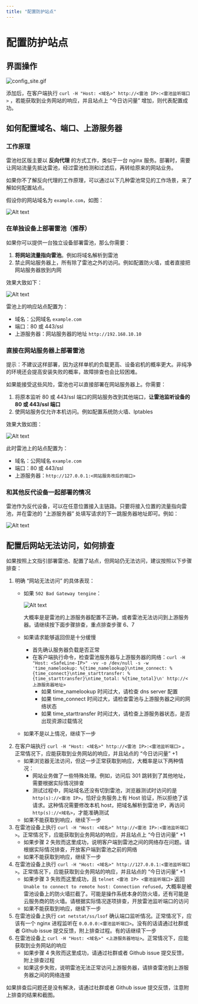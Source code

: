 ```yaml
---
title: "配置防护站点"
---
```


# 配置防护站点

## 界面操作
![config_site.gif](https://waf-ce.chaitin.cn/images/gif/config_site.gif)

添加后，在客户端执行 `curl -H "Host: <域名>" http://<雷池 IP>:<雷池监听端口>` ，若能获取到业务网站的响应，并且站点上 “今日访问量” 增加，则代表配置成功。

## 如何配置域名、端口、上游服务器
### 工作原理

雷池社区版主要以 **反向代理** 的方式工作，类似于一台 nginx 服务。部署时，需要让网站流量先抵达雷池，经过雷池检测和过滤后，再转给原来的网站业务。

如果你不了解反向代理的工作原理，可以通过以下几种雷池常见的工作场景，来了解如何配置站点。

假设你的网站域名为 `example.com`，如图：

![Alt text](/images/docs/guide_config/deploy_origin.png)

### 在单独设备上部署雷池（推荐）

如果你可以提供一台独立设备部署雷池，那么你需要：
1.  **将网站流量指向雷池**。例如将域名解析到雷池
2. 禁止网站服务器上，所有除了雷池之外的访问。例如配置防火墙，或者直接把网站服务器放到内网

效果大致如下：

![Alt text](/images/docs/guide_config/deploy_on_separate_server.png)

雷池上的响应站点配置为：
* 域名：公网域名 `example.com`
* 端口：80 或 443/ssl
* 上游服务器：网站服务器的地址 `http://192.168.10.10`

### 直接在网站服务器上部署雷池

提示：不建议这样部署，因为这样单机的负载更高、设备宕机的概率更大。非纯净的环境还会提高安装失败的概率，故障排查也会比较困难。

如果能接受这些风险，雷池也可以直接部署在网站服务器上。你需要：
1. 将原本监听 80 或 443/ssl 端口的网站服务改到其他端口，**让雷池监听设备的 80 或 443/ssl 端口**
2. 使网站服务仅允许本机访问。例如配置系统防火墙、Iptables

效果大致如图：

![Alt text](/images/docs/guide_config/deploy_on_web_server.png)

此时雷池上的站点配置为：
* 域名：公网域名 `example.com`
* 端口：80 或 443/ssl
* 上游服务器：`http://127.0.0.1:<网站服务改后的端口>`

### 和其他反代设备一起部署的情况

雷池作为反代设备，可以在任意位置接入主链路。只要将接入位置的流量指向雷池，并在雷池的 “上游服务器” 处填写请求的下一跳服务器地址即可。例如：

![Alt text](/images/docs/guide_config/deploy_with_other_server.png)

## 配置后网站无法访问，如何排查

如果按照上文指引部署雷池、配置了站点，但网站仍无法访问，建议按照以下步骤排查：

1. 明确 “网站无法访问” 的具体表现：
    * 如果 `502 Bad Gateway tengine`：

        ![Alt text](/images/docs/guide_config/tengine_502.png)

        大概率是是雷池的上游服务器配置不正确，或者雷池无法访问到上游服务器。请继续按下面步骤排查，重点排查步骤 6、7
    * 如果请求能够返回但是十分缓慢
        * 首先确认服务器负载是否正常
        * 在客户端执行命令，检查雷池服务器与上游服务器的网络：`curl -H "Host: <SafeLine-IP>" -vv -o /dev/null -s -w 'time_namelookup: %{time_namelookup}\ntime_connect: %{time_connect}\ntime_starttransfer: %{time_starttransfer}\ntime_total: %{time_total}\n' http://<上游服务器地址>`
            * 如果 time_namelookup 时间过大，请检查 dns server 配置
            * 如果 time_connect 时间过大，请检查雷池与上游服务器之间的网络状态
            * 如果 time_starttransfer 时间过大，请检查上游服务器状态，是否出现资源过载情况
    * 如果不是以上情况，继续下一步
2. 在客户端执行 `curl -H "Host: <域名>" http://<雷池 IP>:<雷池监听端口>` 。正常情况下，应能获取到业务网站的响应，并且站点的 “今日访问量” +1
    * 如果浏览器无法访问，但这一步正常获取到响应，大概率是以下两种情况：
        * 网站业务做了一些特殊处理。例如，访问后 301 跳转到了其他地址，需要根据实际情况排查
        * 测试过程中，网站域名还没有切到雷池，浏览器测试时访问的是 `http(s)://<雷池 IP>`，恰好业务服务上有 Host 验证，所以拒绝了该请求。这种情况需要修改本机 host，把域名解析到雷池 IP，再访问 `http(s)://<域名>`，才能准确测试
    * 如果不能获取到响应，继续下一步
3. 在雷池设备上执行 `curl -H "Host: <域名>" http://<雷池 IP>:<雷池监听端口>`。正常情况下，应能获取到业务网站的响应，并且站点上 “今日访问量” +1
    * 如果步骤 2 失败而这里成功，说明客户端到雷池之间的网络存在问题。请根据实际情况排查，开放客户端到雷池之前的网络
    * 如果不能获取到响应，继续下一步
4. 在雷池设备上执行 `curl -H "Host: <域名>" http://127.0.0.1:<雷池监听端口>`。正常情况下，应能获取到业务网站的响应，并且站点的 “今日访问量” +1
    * 如果步骤 3 失败而这里成功，且 `telnet <雷池 IP> <雷池监听端口>` 返回 `Unable to connect to remote host: Connection refused`，大概率是被雷池设备上的防火墙拦截了。可能是操作系统本身的防火墙，还有可能是云服务商的防火墙。请根据实际情况逐项排查，开放雷池监听端口的访问
    * 如果不能获取到响应，继续下一步
5. 在雷池设备上执行 `cat netstat/ss/lsof` 确认端口监听情况。正常情况下，应该有一个 nginx 进程监听在 `0.0.0.0:<雷池监听端口>`。没有的话请通过社群或者 Github issue 提交反馈，附上排查过程。有的话继续下一步
6. 在雷池设备上 `curl -H "Host: <域名>" <上游服务器地址>`。正常情况下，应能获取到业务网站的响应
    * 如果步骤 4 失败而这里成功，请通过社群或者 Github issue 提交反馈，附上排查过程
    * 如果这步失败，说明雷池无法正常访问上游服务器，请排查雷池到上游服务器之间的网络连接

如果排查后问题还是没有解决，请通过社群或者 Github issue 提交反馈，注意附上排查的结果和截图。